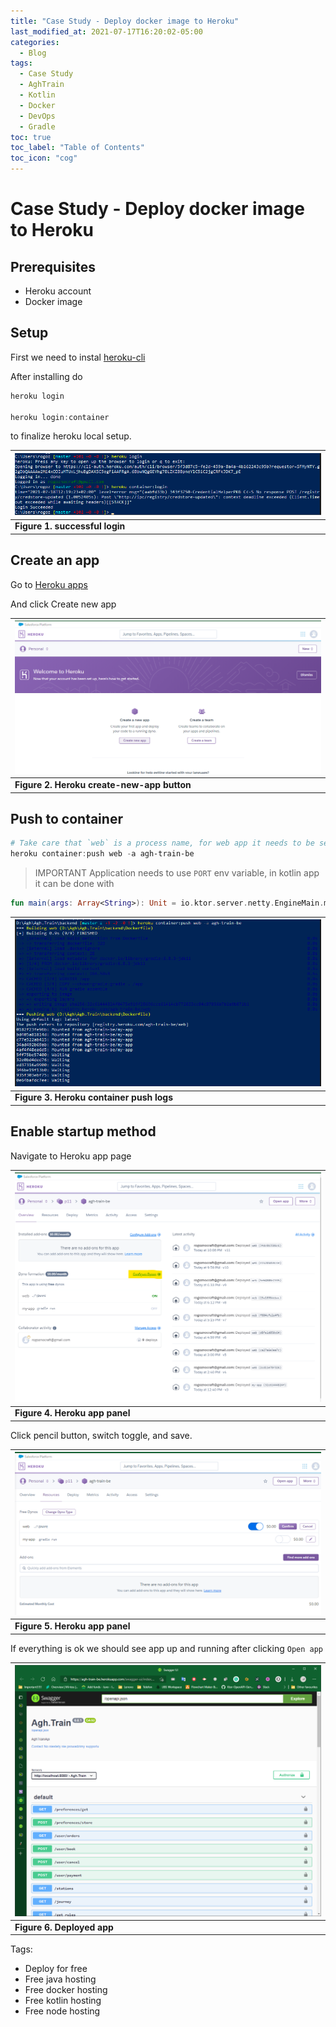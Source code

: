```yaml
---
title: "Case Study - Deploy docker image to Heroku"
last_modified_at: 2021-07-17T16:20:02-05:00
categories:
  - Blog
tags:
  - Case Study
  - AghTrain
  - Kotlin
  - Docker
  - DevOps
  - Gradle
toc: true
toc_label: "Table of Contents"
toc_icon: "cog"
---
```


# Case Study - Deploy docker image to Heroku

## Prerequisites
- Heroku account
- Docker image 

## Setup

First we need to instal [heroku-cli](https://devcenter.heroku.com/articles/heroku-cli#download-and-install)

After installing do

```powershell
heroku login

heroku login:container
```

to finalize heroku local setup.

| ![](/assets/images/2021-07-18-12-21-14.png) |
|-|
| **Figure 1. successful login** |

## Create an app
Go to [Heroku apps](https://dashboard.heroku.com/apps)

And click Create new app

| ![](/assets/images/2021-07-18-12-22-50.png) |
|-|
| **Figure 2. Heroku create-new-app button** |

## Push to container

```powershell
# Take care that `web` is a process name, for web app it needs to be set to 'web'
heroku container:push web -a agh-train-be
```

> IMPORTANT
Application needs to use `PORT` env variable, in kotlin app it can be done with 

```kotlin
fun main(args: Array<String>): Unit = io.ktor.server.netty.EngineMain.main(args + "-port=${System.getenv("PORT")}")

```

|![](/assets/images/2021-07-18-12-53-13.png)|
|-|
| **Figure 3. Heroku container push logs**|


## Enable startup method 
Navigate to Heroku app page

|![](/assets/images/2021-07-18-22-27-34.png)|
|-|
| **Figure 4. Heroku app panel** |

Click pencil button, switch toggle, and save.

|![](/assets/images/2021-07-18-22-29-10.png)|
|-|
| **Figure 5. Heroku app panel** |

If everything is ok we should see app up and running after clicking `Open app`

|![](/assets/images/2021-07-18-22-35-53.png)|
|-|
| **Figure 6. Deployed app** |

Tags: 
- Deploy for free
- Free java hosting
- Free docker hosting
- Free kotlin hosting
- Free node hosting
